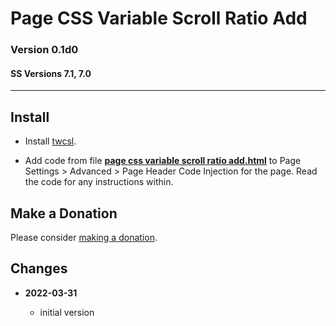 # Page CSS Variable Scroll Ratio Add

### Version 0.1d0

#### SS Versions 7.1, 7.0

---

## Install

* Install
  [twcsl](https://github.com/tomsWebConsulting/twcsl#install-options).
  
* Add code from file
  **[page css variable scroll ratio add.html](page%20css%20variable%20scroll%20ratio%20add.html#L1)**
  to Page Settings > Advanced > Page Header Code Injection for the page.
  Read the code for any instructions within.

## Make a Donation

Please consider
[making a donation](https://github.com/tomsWebConsulting/twcsl#make-a-donation).

## Changes

<!-- * **2021-11-15**

  * fix for description layout issue when categories are set to side for Brine
  * bumped version to 0.3d0
  -->
* **2022-03-31**

  * initial version
